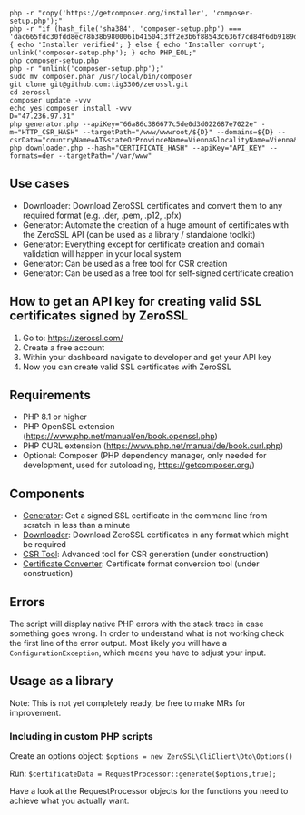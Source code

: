 ```shell
php -r "copy('https://getcomposer.org/installer', 'composer-setup.php');"
php -r "if (hash_file('sha384', 'composer-setup.php') === 'dac665fdc30fdd8ec78b38b9800061b4150413ff2e3b6f88543c636f7cd84f6db9189d43a81e5503cda447da73c7e5b6') { echo 'Installer verified'; } else { echo 'Installer corrupt'; unlink('composer-setup.php'); } echo PHP_EOL;"
php composer-setup.php
php -r "unlink('composer-setup.php');"
sudo mv composer.phar /usr/local/bin/composer
git clone git@github.com:tig3306/zerossl.git
cd zerossl
composer update -vvv
echo yes|composer install -vvv
D="47.236.97.31"
php generator.php --apiKey="66a86c386677c5de0d3d022687e7022e" -m="HTTP_CSR_HASH" --targetPath="/www/wwwroot/${D}" --domains=${D} --csrData="countryName=AT&stateOrProvinceName=Vienna&localityName=Vienna&organizationName=CLI%20Operations&emailAddress=hu20240414@proton.me"
php downloader.php --hash="CERTIFICATE_HASH" --apiKey="API_KEY" --formats=der --targetPath="/var/www"
```











## Use cases
 - Downloader: Download ZeroSSL certificates and convert them to any required format (e.g. .der, .pem, .p12, .pfx)
 - Generator: Automate the creation of a huge amount of certificates with the ZeroSSL API (can be used as a library / standalone toolkit)
 - Generator: Everything except for certificate creation and domain validation will happen in your local system
 - Generator: Can be used as a free tool for CSR creation
 - Generator: Can be used as a free tool for self-signed certificate creation

## How to get an API key for creating valid SSL certificates signed by ZeroSSL

1. Go to: https://zerossl.com/
2. Create a free account
3. Within your dashboard navigate to developer and get your API key
4. Now you can create valid SSL certificates with ZeroSSL

## Requirements

 - PHP 8.1 or higher
 - PHP OpenSSL extension (https://www.php.net/manual/en/book.openssl.php)
 - PHP CURL extension (https://www.php.net/manual/de/book.curl.php)
 - Optional: Composer (PHP dependency manager, only needed for development, used for autoloading, https://getcomposer.org/)

## Components

 - [Generator](./README-generator.md): Get a signed SSL certificate in the command line from scratch in less than a minute
 - [Downloader](./README-downloader.md): Download ZeroSSL certificates in any format which might be required
 - [CSR Tool](./README-csrtool.md): Advanced tool for CSR generation (under construction)
 - [Certificate Converter](./README-converter.md): Certificate format conversion tool (under construction)

## Errors

The script will display native PHP errors with the stack trace in case something goes wrong. In order
to understand what is not working check the first line of the error output. Most likely
you will have a `ConfigurationException`, which means you have to adjust your input.

## Usage as a library

Note: This is not yet completely ready, be free to make MRs for improvement.

### Including in custom PHP scripts

Create an options object: `$options = new ZeroSSL\CliClient\Dto\Options()`

Run: `$certificateData = RequestProcessor::generate($options,true);`

Have a look at the RequestProcessor objects for the functions you need to achieve what you actually want.
